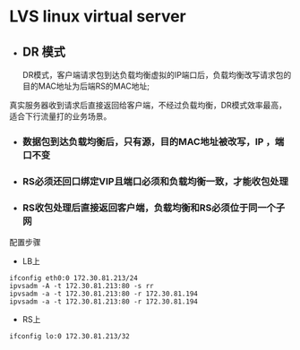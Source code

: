 # LVS linux virtual server

* ## DR 模式

  DR模式，客户端请求包到达负载均衡虚拟的IP端口后，负载均衡改写请求包的目的MAC地址为后端RS的MAC地址;

真实服务器收到请求后直接返回给客户端，不经过负载均衡，DR模式效率最高，适合下行流量打的业务场景。

* ### 数据包到达负载均衡后，只有源，目的MAC地址被改写，IP ，端口不变

* ### RS必须还回口绑定VIP且端口必须和负载均衡一致，才能收包处理

* ### RS收包处理后直接返回客户端，负载均衡和RS必须位于同一个子网

配置步骤

* LB上

```
ifconfig eth0:0 172.30.81.213/24
ipvsadm -A -t 172.30.81.213:80 -s rr
ipvsadm -a -t 172.30.81.213:80 -r 172.30.81.194
ipvsadm -a -t 172.30.81.213:80 -r 172.30.81.194
```

* RS上

```
ifconfig lo:0 172.30.81.213/32
```



